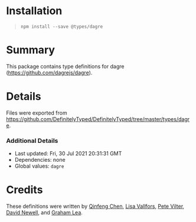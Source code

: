 # Installation
> `npm install --save @types/dagre`

# Summary
This package contains type definitions for dagre (https://github.com/dagrejs/dagre).

# Details
Files were exported from https://github.com/DefinitelyTyped/DefinitelyTyped/tree/master/types/dagre.

### Additional Details
 * Last updated: Fri, 30 Jul 2021 20:31:31 GMT
 * Dependencies: none
 * Global values: `dagre`

# Credits
These definitions were written by [Qinfeng Chen](https://github.com/qinfchen), [Lisa Vallfors](https://github.com/Frankrike), [Pete Vilter](https://github.com/vilterp), [David Newell](https://github.com/rustedgrail), and [Graham Lea](https://github.com/GrahamLea).
